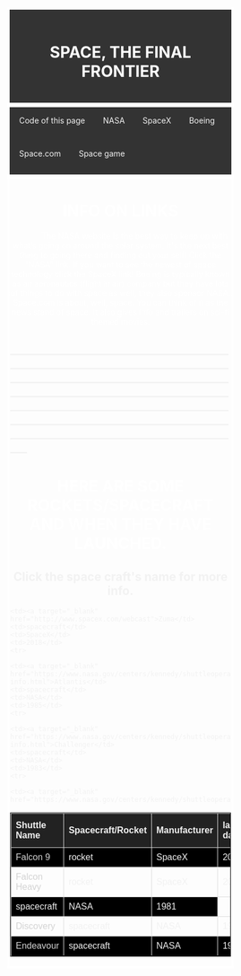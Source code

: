 <!DOCTYPE html>
<html>
<html lang="en">
<head>
<title>space information</title>
<meta charset="utf-8">
<meta name="viewport" content="width=device-width, initial-scale=1">
<style>
body {
    background-image: url("http://eskipaper.com/images/space-planet-surface-1.jpg");
}
</style>
<style>
* {
    box-sizing: border-box; 
}
body {
  margin: 0;
}
/* Style the header */
.header {
    background-color: #333;
    padding: 20px;
    text-align: center;
}
/* Style the top navigation bar */
.topnav {   overflow: hidden;
    background-color: #333;
}
/* Style the topnav links */
.topnav a {
    float: left;
    display: black;
    color: #f2f2f2;
    text-align: center;
    padding: 14px 16px;
    text-decoration: none;
}
/* Change color on hover */
.topnav a:hover {
    background-color: #ddd;
    color: black;
}
</style>
</head>
<body>
<div class="header">
  <h1>Space, The final frontier</h1>
  
 
<p id="demo"></p>
<script>
var d = new Date();
document.getElementById("demo").innerHTML = d;
</script>
  
</div>
<div class="topnav">
  <a target="_blank" href="https://docs.google.com/document/d/1P7IpeeM-w71qUTd5lV74nKKKgBylOxOvYPALcphU11w/edit">Code of this page</p>
  <a target="_blank" href="https://www.nasa.gov/">NASA </p>
  <a target="_blank" href="http://www.spacex.com/">SpaceX </p>
  <a target="_blank" href="http://www.boeing.com/space/">Boeing </p>
  <a target="_blank" href="http://www.space.com">Space.com</p>
  <a target="_blank" href="https://scratch.mit.edu/projects/245028042/">Space game</p>
  </a>
   
</div>
</body>
<head>
<style>
div {
    margin: auto;
    border: 4px solid white;
    padding: 1px;
}
h1 {
    text-align: center;
    text-transform: uppercase;
    color: white;
}
p {
    text-indent: 50px;
    text-align: justify;
    letter-spacing: 0px;
}
a {
    text-decoration: none;
    color: lightgray;
}
</style>
</head>
<body>
<div>
<h1>Info on links</h1>
<p>The NASA website is the best way to keep up with what’s going on around the solar system. It's the next best thing to going there and finding out your self! Click the "NASA" link. If you want to see the newest of space technology click the SpaceX link! Boeing is typically known as an aeronautics (flight in air) company but they have lots of things to do with space as well, they also sponsor NASA. Space.com is about, well, space. You can think of it as the news stand of space. It also gives info and trailers on sci-fi themed movies.</p>
<h2 style="color:#f2f2f2;">
____________________________________________________________________________________________________________________________________________________________________________________________________________________________________________________________________________________
</h2>
<h1>Here are some rockets/spacecraft and when they have launched.</h1>

<h2 style="text-align:center;">Click the space craft's name for more info. </h2>

<head style="color:#f2f2f2;">
<style>
p {
    color: white;
    text-align: center;
} 
p.serif {
    font-family: "Times New Roman", Times, serif;
}
p.sansserif {
    font-family: Ariel, Helvetica, sans-serif;
}
</style>
<style>
#customers {
    font-family: "Trebuchet MS", Arial, Helvetica, sans-serif;
    border-collapse: collapse;
    width: 100%;
}
#customers td, #customers th {
    border: 1px solid #ddd;
    padding: 8px;
}
#customers tr:nth-child(even){background-color: black ;}
#customers tr:hover {background-color: darkgray;}
#customers th {
    padding-top: 12px;
    padding-bottom: 12px;
    text-align: left;
    background-color: #222;
    color: #f2f2f2;
}
</style>
</head>
<style>
table, td, th {
    border: 1px solid black;
}
table {
    border-collapse: collapse;
    width: 100%;
}
th {
    height: 50px;
}
</style>
<body style="color:#f2f2f2;">
<table id="customers">
  <tr>
    <th>Shuttle Name</th>
    <th>Spacecraft/Rocket</th>
    <th>Manufacturer</th>
    <th>launch date</th>
  </tr>
  <tr>
    <td> <a target="_blank" href="http://www.spacex.com/falcon9">Falcon 9 </td>
    <td>rocket</td>
    <td>SpaceX</td>
    <td>2012</td>
  </tr>
    <tr>
    <td><a target="_blank" href="http://www.spacex.com/falcon9">Falcon Heavy</td>
    <td>rocket</td>
    <td>SpaceX</td>
    <td>2017</td>
    <tr>
    
    <td><a target="_blank" href="http://www.spacex.com/webcast">Zuma</td>
    <td>spacecraft</td>
    <td>SpaceX</td>
    <td>2018</td>
    <tr>
    
    <td><a target="_blank" href="https://www.nasa.gov/centers/kennedy/shuttleoperations/orbiters/atlantis-info.html">Atlantis</td>
    <td>spacecraft</td>
    <td>NASA</td>
    <td>1985</td>
    <tr>
    
    <td><a target="_blank" href="https://www.nasa.gov/centers/kennedy/shuttleoperations/orbiters/challenger-info.html">Challenger</td>
    <td>spacecraft</td>
    <td>NASA</td>
    <td>1983</td>
    <tr>
    
    <td><a target="_blank" href="https://www.nasa.gov/centers/kennedy/shuttleoperations/orbiters/columbia_info.html">Columbia</td>
   <td>spacecraft</td>
   <td>NASA</td>
    <td>1981</td>
    <tr>
        <td><a target="_blank" href="https://www.nasa.gov/centers/kennedy/shuttleoperations/orbiters/discovery-info.html">Discovery</td>
   <td>spacecraft</td>
   <td>NASA</td>
    <td>1984</td>
    <tr>
         <td><a target="_blank" href="https://www.nasa.gov/centers/kennedy/shuttleoperations/orbiters/endeavour-info.html">Endeavour</td>
   <td>spacecraft</td>
   <td>NASA</td>
    <td>1994</td>
    <tr>
      
    
  </tr>
</table>
</body>
</html>
